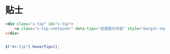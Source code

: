 # 贴士

````html
<div class="x-tip" id="x-tip">
    <a class="x-tip-container" data-tips="这是提示内容" style="margin-top:80px;">点击显示提示信息</a>
</div>

````

````js

$("#x-tip").hoverTips();

````



